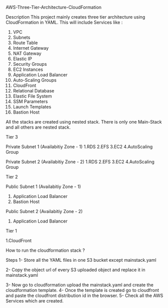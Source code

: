 AWS-Three-Tier-Architecture-CloudFormation

Description
This project mainly creates three tier architecture using CloudFormation in YAML. This will include Services like :
1. VPC
2. Subnets
3. Route Table
4. Internet Gateway
5. NAT Gateway
6. Elastic IP
7. Security Groups
8. EC2 Instances
9. Application Load Balancer
10. Auto-Scaling Groups
11. CloudFront
12. Relational Database 
13. Elastic File System
14. SSM Parameters
15. Launch Templates
16. Bastion Host

All the stacks are created using nested stack. There is only one Main-Stack and all others are nested stack.

Tier 3

Private Subnet 1 (Availabitiy Zone - 1)
1.RDS
2.EFS
3.EC2
4.AutoScaling Group

Private Subnet 2 (Availabitiy Zone - 2)
1.RDS
2.EFS
3.EC2
4.AutoScaling Group

Tier 2

Public Subnet 1 (Availabitiy Zone - 1)
1. Application Load Balancer 
2. Bastion Host

Public Subnet 2 (Availabitiy Zone - 2)
1. Application Load Balancer 

Tier 1

1.CloudFront

How to run the cloudformation stack ?

Steps
1- Store all the YAML files in one S3 bucket except mainstack.yaml

2- Copy the object url of every S3 uploaded object and replace it in mainstack.yaml

3- Now go to cloudformation upload the mainstack.yaml and create the cloudformation template.
4- Once the template is created go to cloudfront and paste the cloudfront distribution id in the browser.
5- Check all the AWS Services which are created.







